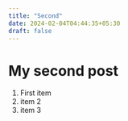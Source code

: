 ```yaml
---
title: "Second"
date: 2024-02-04T04:44:35+05:30
draft: false
---
```



# My second post
1. First item
2. item 2
3. item 3
